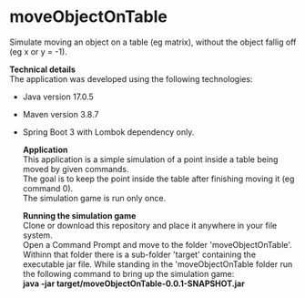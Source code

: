 # moveObjectOnTable
Simulate moving an object on a table (eg matrix), without the object fallig off (eg x or y = -1).

**Technical details**  
The application was developed using the following technologies:  
- Java version 17.0.5  
- Maven version 3.8.7  
- Spring Boot 3 with Lombok dependency only.  
  
  **Application**  
  This application is a simple simulation of a point inside a table being  
  moved by given commands.  
  The goal is to keep the point inside the table after finishing moving it (eg command 0).  
  The simulation game is run only once.  
  
  **Running the simulation game**  
  Clone or download this repository and place it anywhere in your file system.  
  Open a Command Prompt and move to the folder 'moveObjectOnTable'.  
  Withinn that folder there is a sub-folder 'target' containing the executable jar file.
  While standing in the 'moveObjectOnTable folder run the following command to bring up the simulation game:  
  **java -jar target/moveObjectOnTable-0.0.1-SNAPSHOT.jar**  
  

